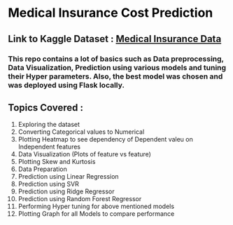 <H1 style="color: black;">Medical Insurance Cost Prediction</H1>
<h2>Link to Kaggle Dataset : <a href="https://www.kaggle.com/mirichoi0218/insurance">Medical Insurance Data</a></h2>
<h3>This repo contains a lot of basics such as Data preprocessing, Data Visualization, Prediction using various models and tuning their Hyper parameters. Also, the best model was chosen and was deployed using Flask locally.</h3>

<h2>Topics Covered : </h2>
<ol>
    <li>Exploring the dataset</li>
    <li>Converting Categorical values to Numerical</li>
    <li>Plotting Heatmap to see dependency of Dependent valeu on Independent features</li>
    <li>Data Visualization (Plots of feature vs feature)</li>
    <li>Plotting Skew and Kurtosis</li>
    <li>Data Preparation</li>
    <li>Prediction using Linear Regression</li>
    <li>Prediction using SVR</li>
    <li>Prediction using Ridge Regressor</li>
    <li>Prediction using Random Forest Regressor</li>
    <li>Performing Hyper tuning for above mentioned models</li>
    <li>Plotting Graph for all Models to compare performance</li>
    
</ol>

